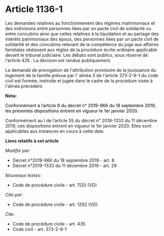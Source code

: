 # Article 1136-1

Les demandes relatives au fonctionnement des régimes matrimoniaux et des indivisions entre personnes liées par un pacte civil
de solidarité ou entre concubins ainsi que celles relatives à la liquidation et au partage des intérêts patrimoniaux des
époux, des personnes liées par un pacte civil de solidarité et des concubins relevant de la compétence du juge aux affaires
familiales obéissent aux règles de la procédure écrite ordinaire applicable devant le tribunal judiciaire. Les débats sont
publics, sous réserve de l'article 435 . La décision est rendue publiquement.

La demande de prorogation de l'attribution provisoire de la jouissance du logement de la famille prévue par l' alinéa 3 de
l'article 373-2-9-1 du code civil  est formée, instruite et jugée dans le cadre de la procédure visée à l'alinéa précédent.

**Nota:**

<font color="black">Conformément à l’article 9 du décret n° 2019-966 du 18 septembre 2019, les présentes dispositions entrent
en vigueur le 1er janvier 2020.</font>

Conformément au I de l’article 55 du décret n° 2019-1333 du 11 décembre 2019, ces dispositions entrent en vigueur le 1er
janvier 2020. Elles sont applicables aux instances en cours à cette date.

**Liens relatifs à cet article**

_Modifié par_:

  - Décret n°2019-966 du 18 septembre 2019 - art. 8
  - Décret n°2019-1333 du 11 décembre 2019 - art. 29

_Nouveaux textes_:

  - Code de procédure civile - art. 1120 (VD)

_Cité par_:

  - Code de procédure civile - art. 1292 (VD)

_Cite_:

  - Code de procédure civile - art. 435
  - Code civil - art. 373-2-9-1
